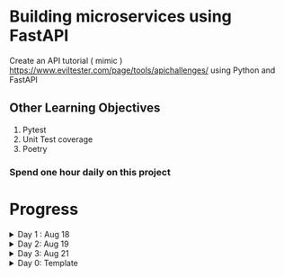 # Building microservices using FastAPI 

Create an API tutorial ( mimic ) https://www.eviltester.com/page/tools/apichallenges/ 
using Python and FastAPI 

## Other Learning Objectives

1. Pytest
2. Unit Test coverage
3. Poetry


### Spend one hour daily on this project

# Progress
<details>
    <summary>Day 1 : Aug 18  </summary>

`Spent 70 minutes`

- Basic project structure
- Explored and implemented `Makefile`
- Basic understanding of `Poetry`
- Setup `sample_endpoint.py` and test file for it to configure pytest and test coverage

### References 
- https://www.youtube.com/watch?v=YB-_FsssK8E
- https://python-poetry.org/docs/basic-usage/
- https://www.gnu.org/software/make/manual/make.html

</details>




<details> 
    <summary> Day 2: Aug 19</summary>

`Spent 30 minutes`


- :thumbsup: Set up route and todo route that returns  hardcoded value
- :thumbsdown: Unable to have the todo route as a seprate module from main


</details>


<details> 
    <summary> Day 3: Aug 21</summary>
`Spent 60 minutes`

- Pydantic
For GET request
- Async function 
- Pagination and per page

</details>


<details> 
    <summary> Day 0: Template</summary>
</details>
